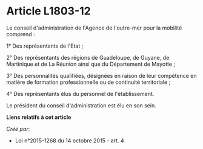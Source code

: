 # Article L1803-12

Le conseil d'administration de l'Agence de l'outre-mer pour la mobilité comprend : 

1° Des représentants de l'Etat ; 

2° Des représentants des régions de Guadeloupe, de Guyane, de Martinique et de La Réunion ainsi que du Département de
Mayotte ; 

3° Des personnalités qualifiées, désignées en raison de leur compétence en matière de formation professionnelle ou de
continuité territoriale ; 

4° Des représentants élus du personnel de l'établissement. 

Le président du conseil d'administration est élu en son sein.

**Liens relatifs à cet article**

_Créé par_:

  - Loi n°2015-1268 du 14 octobre 2015 - art. 4
